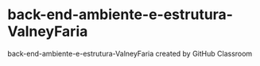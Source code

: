# back-end-ambiente-e-estrutura-ValneyFaria
back-end-ambiente-e-estrutura-ValneyFaria created by GitHub Classroom
